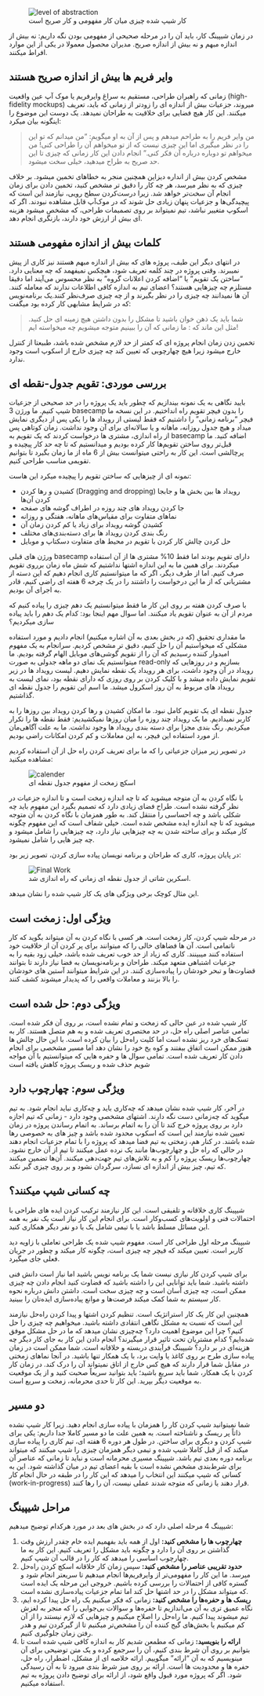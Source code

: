 <figure>
<img 
    src= 
'../img/1.jpeg'
    alt="level of abstraction" 
    align="middle">
    <figcaption>
    کار شیپ شده چیزی میان کار مفهومی و کار صریح است
    </figcaption>
         
</figure>

در زمان شیپینگ کار، باید آن را در مرحله صحیحی از مفهومی بودن نگه داریم: نه بیش از اندازه مبهم و نه بیش از اندازه صریح. مدیران محصول معمولا در یکی از این موارد افراط میکنند.

## وایر فریم ها بیش از اندازه صریح هستند

زمانی که راهبران طراحی، مستقیم به سراغ وایرفریم یا موک آپ عین واقعیت (high-fidelity mockups) میروند، جزعیات بیش از اندازه ای را زودتر از زمانی که باید، تعریف میکنند. این کار هیچ فضایی برای خلاقیت به طراحان نمیدهد. یک دوست این موضوع را اینگونه بیان میکرد:

> من وایر فریم را به طراحم میدهم و پس از آن به او میگویم: “من میدانم که تو این را در نظر میگیری اما این چیزی نیست که از تو میخواهم آن را طراحی کنی! من میخواهم تو دوباره درباره آن فکر کنی.” انجام دادن این کار زمانی که چیزی تا این حد صریح به طراح میدهید، خیلی سخت میشود.

مشخص کردن بیش از انداره دیزاین همچنین منجر به خطاهای تخمین میشود. بر خلاف چیزی که به نظر میرسد، هر چه کار را دقیق تر مشخص کنید، تخمین دادن برای زمان انجام آن سخت‌تر خواهد شد. زیرا درست‌کردن سطح رویی، نیازمند این است که پیچیدگی‌ها و جزعیات پنهان زیادی حل شوند که در موک‌آپ قابل مشاهده نبودند. اگر که اسکوپ متغییر نباشد، تیم نمیتواند بر روی تصمیمات طراحی، که مشخص میشود هزینه ای بیش از ارزش خود دارند، بازنگری انجام دهد.

## کلمات بیش از اندازه مفهومی هستند

در انتهای دیگر این طیف، پروژه های که بیش از اندازه مبهم هستند نیز کاری از پیش نمیبرند. وقتی پروژه در چند کلمه تعریف شود، هیچکس نمیفهمد که چه معنایی دارد. “ساختن یک تقویم” یا “اضافه کردن اعلانات گروه” به نظر محسوس می‌آیند اما دقیقا مستلزم چه چیزهایی هستند؟ اعضای تیم به اندازه کافی اطلاعات ندارند که معامله کنند. آن ها نمیدانند چه چیزی را در نظر بگیرند و از چه چیزی صرف‌نظر کنند.یک برنامه‌نویس که در شرایط مشابهی کار کرده بود میگفت:

>شما باید یک ذهن خوان باشید تا مشکل را بدون داشتن هیچ زمینه ای حل کنید. مثل این ماند که : ما زمانی که آن را ببینیم متوجه میشویم چه میخواسته ایم! 

تخمین زدن زمان انجام پروژه ای که کمتر از حد لازم مشخص شده باشد، طبیعتا از کنترل خارج میشود زیرا هیچ چهارچوبی که تعیین کند چه چیزی خارج از اسکوپ است وجود ندارد.

## بررسی موردی: تقویم جدول-نقطه ای

بایید نگاهی به یک نمونه بیندازیم که چطور باید یک پروژه را در حد صحیحی از جزعیات شیپ کنیم.
ما ورژن 3 basecamp را بدون فیچر تقویم راه انداختیم. در این نسخه ما فیچر “برنامه زمانی” را داشتیم که فقط لیستی از رویداد ها را یکی پس از دیگری نمایش میداد و هیچ جدول روزانه، ماهانه و یا سالانه‌ای برای آن وجود نداشت. زمان کوتاهی پس از راه اندازی، مشتری ها درخواست کردند که یک تقویم به basecamp اضافه کنید. ما قبل‌تر روی ساختن تقویم‌ها کار کرده بودیم و میدانستیم که تا چه حد کار پیچیده و پرچالشی است. این کار به راحتی میتوانست بیش از 6 ماه از ما زمان بگیرد تا بتوانیم تقویمی مناسب طراحی کنیم.

نمونه ای از چیزهایی که ساختن تقویم را پیچیده میکرد این هاست:

- کشیدن و رها کردن (Dragging and dropping) رویداد ها بین بخش ها و جابجا کردن آن‌ها
- جا کردن رویداد های چند روزه در اطراف گوشه های صفحه
- نماهای متفاوت برای مقیاس‌های ماهانه، هفتگی و روزانه
- کشیدن گوشه رویداد برای زیاد  یا کم کردن زمان آن
- رنگ بندی کردن رویداد ها برای دسته‌بندی‌های مختلف
- حل کردن چالش کار کردن با تقویم در محیط های متفاوت دسکتاپ و موبایل

ورژن های قبلی basecamp دارای تقویم بودند اما فقط 10% مشتری ها از آن استفاده میکردند. برای همین ما به این اندازه اشتها نداشتیم که شش ماه زمان برروی تقویم صرف کنیم. اما از طرف دیگر، اگر که ما میتوانستیم کاری انجام دهیم که این دسته از مشتریانی که از ما این درخواست را داشتند را در یک چرخه 6 هفته ای راضی کنیم، قادر به اجرای آن بودیم.

با صرف کردن هفته بر روی این کار ما فقط میتوانستیم یک دهم چیزی را پیاده کنیم که مردم از آن به عنوان تقویم یاد میکنند. اما سوال مهم اینجا بود: کدام یک دهم را باید پیاده سازی میکردیم؟

ما مقداری تحقیق (که در بخش بعدی به آن اشاره میکنیم) انجام دادیم و مورد استفاده مشکلی که میخواستیم آن را حل کنیم، دقیق تر مشخص کردیم. سرانجام به یک مفهوم امیدوار کننده رسیدیم که آن را از تقویم گوشی‌های موبایل الهام گرفته بودیم. ما میتوانستیم یک نمای دو ماهه جدولی به صورت read-only بسازیم و در روزهایی که رویداد در آن وجود داشت، برای هر رویداد یک نقطه نمایش دهیم. لیست رویداد ها در زیر تقویم نمایش داده میشد و با کلیک کردن بر روی روزی که دارای نقطه بود، نمای لیست به رویداد های مربوط به آن روز اسکرول میشد. ما اسم این تقویم را جدول نقطه ای گذاشتیم.

جدول نقطه ای یک تقویم کامل نبود. ما امکان کشیدن و رها کردن رویداد بین روزها را به کاربر نمیدادیم. ما یک رویداد چند روزه را میان روزها نمیکشیدیم: فقط نقطه ها را تکرار میکردیم. رنگ بندی مجزا برای دسته بندی رویداد ها وجود نداشت. ما به علت آگاهی‌مان از مورد استفاده این فیچر، به این معاملات و کم کردن امکانات راضی بودیم.

در تصویر زیر میزان جزعیاتی را که ما برای تعریف کردن راه حل از آن استفاده کردیم مشاهده میکنید:
<figure>
<img 
    src= 
'../img/2.png'
    alt="calender" 
    align="middle">
    <figcaption>
    اسکچ زمخت از مفهوم جدول نقطه ای
    </figcaption>
         
</figure>

با نگاه کردن به آن متوجه میشوید که تا چه اندازه زمخت است و تا اندازه جزعیات در نظر گرفته نشده است. طراح فضای زیادی دارد که تصمیم بگیرد این مفهوم باید چه شکلی باشد و چه احساسی را منتقل کند. به طور همزمان با نگاه کردن به آن متوجه میشوید که تا چه اندازه ایده مشخص شده است. خیلی شفاف است که این مفهوم چگونه کار میکند و برای ساخته شدن به چه چیزهایی نیاز دارد، چه چیزهایی را شامل میشود و چه چیز هایی را شامل نمیشود.

در پایان پروژه، کاری که طراحان و برنامه نویسان پیاده سازی کردن، تصویر زیر بود:
<figure>
<img 
    src= 
'../img/3.png'
    alt="Final Work" 
    align="middle">
    <figcaption>
    اسکرین شاتی از جدول نقطه ای زمانی که راه اندازی شد.
    </figcaption>
         
</figure>

این مثال کوچک برخی ویژگی های یک کار شیپ شده را نشان میدهد.

## ویژگی اول: زمخت است

در مرحله شیپ کردن، کار زمخت است. هر کسی با نگاه کردن به آن میتواند بگوید که کار ناتمامی است. آن ها فضاهای خالی را که میتوانند برای پر کردن آن از خلاقیت خود استفاده کنند میبینند. کاری که زیاد از حد خوب تعریف شده باشد، خیلی زود بقیه را به جزعیات اشتباهی متعهد میکند. طراحان و برنامه‌نویسان به فضا نیاز دارند تا بتوانند قضاوت‌ها و تبحر خودشان را پیاده‌سازی کنند. در این شرایط میتوانند آستین های خودشان را بالا بزنند و معاملات واقعی را که پدیدار میشوند کشف کنند.

## ویژگی دوم: حل شده است

کار شیپ شده در عین حالی که زمخت و تمام نشده است، بر روی آن فکر شده است. تمامی عناصر اصلی راه حل، در حد مختصری تعریف شده و به هم متصل هستند. کار به تسک‌های خرد ریز نشده است اما کلیت راه‌حل را بیان کرده است. با این حال چالش ها هنوز ممکن است اتفاق بیفتند و کوه یخ خود را نشان دهد اما مسیر مشخصی برای انجام دادن کار تعریف شده است. تمامی سوال ها و حفره هایی که میتوانستیم با آن مواجه شویم حذف شده و ریسک پروژه کاهش یافته است

## ویژگی سوم: چهارچوب دارد

در آخر، کار شیپ شده نشان میدهد که چه‌کاری باید و چه‌کاری نباید انجام شود. به تیم میگوید که چه‌زمانی دست نگه دارند. اشتهای مشخصی وجود دارد - زمانی که تیم اجازه دارد بر روی پروژه خرج کند تا آن را به اتمام برساند. به اتمام رساندن پروژه در زمان تعیین شده نیازمند این است که اسکوپ محدود شده باشد و چیز های به خصوصی رها شده باشند.
در کنار هم، زمختی به تیم فضا میدهد که پروژه را با تمام جزعیات انجام دهند در حالی که راه حل و چهارچوب‌ها مانند یک نرده عمل میکنند تا تیم از آن خارج نشود. چهارچوب‌ها ریسک پروژه را کم و به تلاش‌های تیم جهت‌دهی میکنند. آن‌ها تضمین میکنند که تیم، چیز بیش از اندازه ای نسازد، سرگردان نشود و بر روی چیزی گیر نکند.

## چه کسانی شیپ میکنند؟

شیپینگ کاری خلاقانه و تلفیقی است. این کار نیازمند ترکیب کردن ایده های طراحی با احتمالات فنی و اولویت‌های کسب‌وکار است. برای انجام این کار نیاز است یک نفر به همه این مسائل مسلط باشد یا با تیمی شامل یک یا دو نفر دیگر همکاری کنید.

شیپینگ مرحله اول طراحی کار است. مفهوم شیپ شده یک طراحی تعاملی با زاویه دید کاربر است. تعیین میکند که فیچر چه چیزی است، چگونه کار میکند و چطور در جریان فعلی جای میگیرد.

برای شیپ کردن کار نیازی نیست شما یک برنامه نویس باشید اما نیاز است دانش فنی داشته باشید. شما باید توانایی این را داشته باشید که قضاوت کنید انجام دادن چه چیزی ممکن است، چه چیزی آسان است و چه چیزی سخت است. داشتن دانش درباره نحوه کار سیستم به شما کمک میکند فرصت‌ها و موانع پیاده‌سازی ایده‌تان را ببینید.

همچنین این کار یک کار استراتژیک است. تنظیم کردن اشتها و پیدا کردن راه‌حل نیازمند این است که نسبت به مشکل نگاهی انتقادی داشته باشید. میخواهیم چه چیزی را حل کنیم؟ چرا این موضوع اهمیت دارد؟ چه‌چیزی نشان میدهد که ما در حل مشکل موفق شده‌ایم؟ کدام مشتریان تحت تاثیر قرار میگیرند؟ انجام دادن این کار به جای کار دیگر چه هزینه‌ای در بر دارد؟
شیپینگ فرآیندی دربسته و خلاقانه است. شما ممکن است در زمان پیاده سازی طرح بر روی کاغذ یا وایت برد، با یک همکار تنها باشید. در آنجا نماهای زمختی در مقابل شما قرار دارند که هیچ کس خارج از اتاق نمیتواند آن را درک کند. در زمان کار کردن با یک همکار، شما باید سریع باشید؛ باید بتوانید سریعاً صحبت کنید و از یک موقعیت به موقعیت دیگر بپرید. این کار تا حدی محرمانه، زمخت و سریع است. 

## دو مسیر

شما نمیتوانید شیپ کردن کار را همزمان با پیاده سازی انجام دهید. زیرا کار شیپ نشده ذاتاً پر ریسک و ناشناخته است. به همین علت ما دو مسیر کاملا جدا داریم: یکی برای شیپ کردن و دیگری برای ساختن. در طول هر دوره 6 هفته ای، تیم کاری را پیاده سازی میکند که از قبل کاملا شیپ شده و تیمی دیگر همزمان چیزی را شیپ میکنند که میتواند برنامه دوره بعدی تیم باشد. شیپینگ مسیری محرمانه است و نباید تا زمانی که عناصر آن برای شرط‌بندی مشخص نشده است با بقیه اعضای تیم در میان گذاشته شود. این به کسانی که شیپ میکنند این انتخاب را میدهد که این کار را در طبقه در حال انجام کار (work-in-progress) قرار دهند یا زمانی که متوجه شدند عملی نیست، آن را رها کنند.

## مراحل شیپینگ

شیپینگ 4 مرحله اصلی دارد که در بخش های بعد در مورد هرکدام توضیح میدهیم:

1. **چهارچوب ها را مشخص کنید:** اول از همه باید بفهمیم ایده خام چقدر ارزش وقت گذاشتن بر روی آن را دارد و چگونه باید مشکل را تعریف کنیم. این کار به ما چهارچوب اساسی را میدهد که کار را در قالب آن شیپ کنیم.
2. **حدود تقریبی عناصر را مشخص کنید:** سپس زمان کار خلاقانه اسکچ کردن راه‌حل میرسد. ما این کار را مفهومی‌تر از وایرفریم‌ها انجام میدهیم تا سریعتر انجام شود و گستره کافی از احتمالات را بررسی کرده باشیم. خروجی این مرحله یک ایده است که میتواند مشکل را در حد اشتها حل کند اما تمام جزعیات پیاده‌سازی نشده است.
3. **ریسک ها و حفره‌ها را مشخص کنید:** زمانی که فکر میکنیم یک راه حل پیدا کرده ایم، نگاه عمیق تری به آن می‌اندازیم تا حفره‌ها و سوالات بی‌جوابی را که منجر به لغزش تیم میشوند پیدا کنیم. ما راه‌حل را اصلاح میکنیم و چیزهایی که لازم نیستند را از آن کم میکنیم یا بخش‌های گیج کننده آن را مشخص‌تر میکنیم تا از گیرکردن تیم و هدر رفتن زمان جلوگیری کنیم.
4. **ارائه را بنویسید:** زمانی که مطمعن شدیم کار به اندازه کافی شیپ شده است تا بتوانیم بر روی آن شرط بندی کنیم، آن را سرجمع کرده و یک متن توضیحی برای آن مینویسیم که به آن “ارائه” میگوییم. ارائه خلاصه ای از مشکل، اضطرار، راه حل، حفره ها و محدودیت ها است. ارائه بر روی میز شرط بندی میرود تا به آن رسیدگی شود. اگر که پروژه مورد قبول واقع شود، از ارائه برای توضیح دادن پروژه به تیم استفاده میکنیم.

